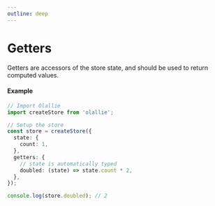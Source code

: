 ```yaml
---
outline: deep
---
```

# Getters

Getters are accessors of the store state, and should be used to return computed values.

#### Example

```ts
// Import Olallie
import createStore from 'olallie';

// Setup the store
const store = createStore({
  state: {
    count: 1,
  },
  getters: {
    // state is automatically typed
    doubled: (state) => state.count * 2,
  },
});

console.log(store.doubled); // 2
```
